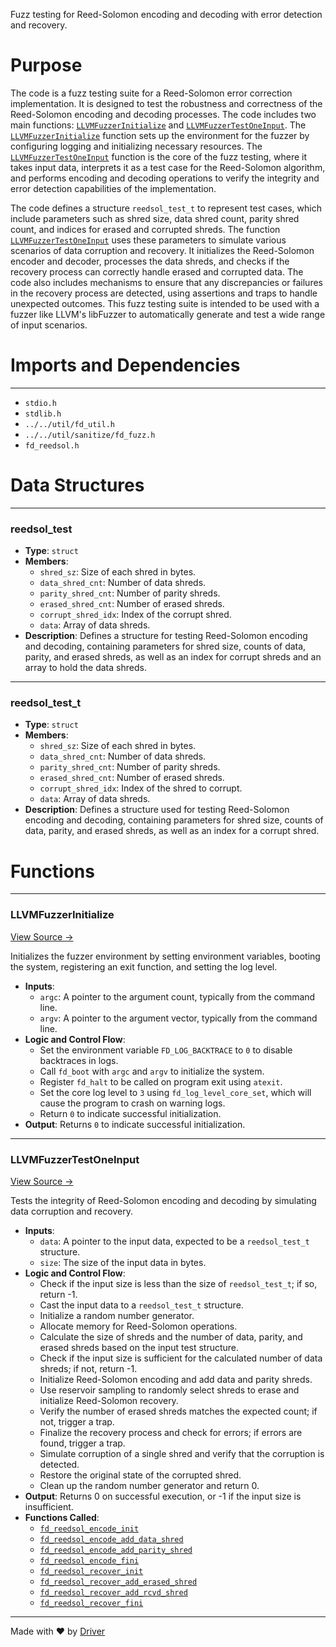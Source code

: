 <!--------------------------------------------------------------------------------->
<!-- IMPORTANT: This file is auto-generated by Driver (https://driver.ai). -------->
<!-- Manual edits may be overwritten on future commits. --------------------------->
<!--------------------------------------------------------------------------------->

Fuzz testing for Reed-Solomon encoding and decoding with error detection and recovery.

# Purpose
The code is a fuzz testing suite for a Reed-Solomon error correction implementation. It is designed to test the robustness and correctness of the Reed-Solomon encoding and decoding processes. The code includes two main functions: [`LLVMFuzzerInitialize`](<#llvmfuzzerinitialize>) and [`LLVMFuzzerTestOneInput`](<#llvmfuzzertestoneinput>). The [`LLVMFuzzerInitialize`](<#llvmfuzzerinitialize>) function sets up the environment for the fuzzer by configuring logging and initializing necessary resources. The [`LLVMFuzzerTestOneInput`](<#llvmfuzzertestoneinput>) function is the core of the fuzz testing, where it takes input data, interprets it as a test case for the Reed-Solomon algorithm, and performs encoding and decoding operations to verify the integrity and error detection capabilities of the implementation.

The code defines a structure `reedsol_test_t` to represent test cases, which include parameters such as shred size, data shred count, parity shred count, and indices for erased and corrupted shreds. The function [`LLVMFuzzerTestOneInput`](<#llvmfuzzertestoneinput>) uses these parameters to simulate various scenarios of data corruption and recovery. It initializes the Reed-Solomon encoder and decoder, processes the data shreds, and checks if the recovery process can correctly handle erased and corrupted data. The code also includes mechanisms to ensure that any discrepancies or failures in the recovery process are detected, using assertions and traps to handle unexpected outcomes. This fuzz testing suite is intended to be used with a fuzzer like LLVM's libFuzzer to automatically generate and test a wide range of input scenarios.
# Imports and Dependencies

---
- `stdio.h`
- `stdlib.h`
- `../../util/fd_util.h`
- `../../util/sanitize/fd_fuzz.h`
- `fd_reedsol.h`


# Data Structures

---
### reedsol\_test
- **Type**: ``struct``
- **Members**:
    - `shred_sz`: Size of each shred in bytes.
    - `data_shred_cnt`: Number of data shreds.
    - `parity_shred_cnt`: Number of parity shreds.
    - `erased_shred_cnt`: Number of erased shreds.
    - `corrupt_shred_idx`: Index of the corrupt shred.
    - `data`: Array of data shreds.
- **Description**: Defines a structure for testing Reed-Solomon encoding and decoding, containing parameters for shred size, counts of data, parity, and erased shreds, as well as an index for corrupt shreds and an array to hold the data shreds.


---
### reedsol\_test\_t
- **Type**: ``struct``
- **Members**:
    - `shred_sz`: Size of each shred in bytes.
    - `data_shred_cnt`: Number of data shreds.
    - `parity_shred_cnt`: Number of parity shreds.
    - `erased_shred_cnt`: Number of erased shreds.
    - `corrupt_shred_idx`: Index of the shred to corrupt.
    - `data`: Array of data shreds.
- **Description**: Defines a structure used for testing Reed-Solomon encoding and decoding, containing parameters for shred size, counts of data, parity, and erased shreds, as well as an index for a corrupt shred.


# Functions

---
### LLVMFuzzerInitialize<!-- {{#callable:LLVMFuzzerInitialize}} -->
[View Source →](<../../../../../src/ballet/reedsol/fuzz_reedsol.c#L12>)

Initializes the fuzzer environment by setting environment variables, booting the system, registering an exit function, and setting the log level.
- **Inputs**:
    - `argc`: A pointer to the argument count, typically from the command line.
    - `argv`: A pointer to the argument vector, typically from the command line.
- **Logic and Control Flow**:
    - Set the environment variable `FD_LOG_BACKTRACE` to `0` to disable backtraces in logs.
    - Call `fd_boot` with `argc` and `argv` to initialize the system.
    - Register `fd_halt` to be called on program exit using `atexit`.
    - Set the core log level to `3` using `fd_log_level_core_set`, which will cause the program to crash on warning logs.
    - Return `0` to indicate successful initialization.
- **Output**: Returns `0` to indicate successful initialization.


---
### LLVMFuzzerTestOneInput<!-- {{#callable:LLVMFuzzerTestOneInput}} -->
[View Source →](<../../../../../src/ballet/reedsol/fuzz_reedsol.c#L36>)

Tests the integrity of Reed-Solomon encoding and decoding by simulating data corruption and recovery.
- **Inputs**:
    - `data`: A pointer to the input data, expected to be a `reedsol_test_t` structure.
    - `size`: The size of the input data in bytes.
- **Logic and Control Flow**:
    - Check if the input size is less than the size of `reedsol_test_t`; if so, return -1.
    - Cast the input data to a `reedsol_test_t` structure.
    - Initialize a random number generator.
    - Allocate memory for Reed-Solomon operations.
    - Calculate the size of shreds and the number of data, parity, and erased shreds based on the input test structure.
    - Check if the input size is sufficient for the calculated number of data shreds; if not, return -1.
    - Initialize Reed-Solomon encoding and add data and parity shreds.
    - Use reservoir sampling to randomly select shreds to erase and initialize Reed-Solomon recovery.
    - Verify the number of erased shreds matches the expected count; if not, trigger a trap.
    - Finalize the recovery process and check for errors; if errors are found, trigger a trap.
    - Simulate corruption of a single shred and verify that the corruption is detected.
    - Restore the original state of the corrupted shred.
    - Clean up the random number generator and return 0.
- **Output**: Returns 0 on successful execution, or -1 if the input size is insufficient.
- **Functions Called**:
    - [`fd_reedsol_encode_init`](<fd_reedsol.h.md#fd_reedsol_encode_init>)
    - [`fd_reedsol_encode_add_data_shred`](<fd_reedsol.h.md#fd_reedsol_encode_add_data_shred>)
    - [`fd_reedsol_encode_add_parity_shred`](<fd_reedsol.h.md#fd_reedsol_encode_add_parity_shred>)
    - [`fd_reedsol_encode_fini`](<fd_reedsol.c.md#fd_reedsol_encode_fini>)
    - [`fd_reedsol_recover_init`](<fd_reedsol.h.md#fd_reedsol_recover_init>)
    - [`fd_reedsol_recover_add_erased_shred`](<fd_reedsol.h.md#fd_reedsol_recover_add_erased_shred>)
    - [`fd_reedsol_recover_add_rcvd_shred`](<fd_reedsol.h.md#fd_reedsol_recover_add_rcvd_shred>)
    - [`fd_reedsol_recover_fini`](<fd_reedsol.c.md#fd_reedsol_recover_fini>)



---
Made with ❤️ by [Driver](https://www.driver.ai/)